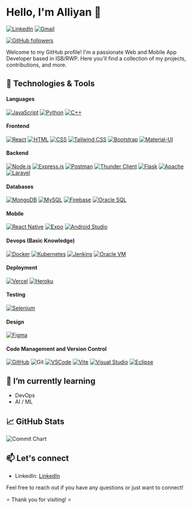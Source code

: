 # Hello, I'm Alliyan 👋
[![LinkedIn](https://img.shields.io/badge/LinkedIn-Connect-blue?style=for-the-badge&logo=linkedin)](https://www.linkedin.com/in/alliyan-alvi)     [![Gmail](https://img.shields.io/badge/Gmail-Send%20Email-red?style=for-the-badge&logo=gmail)](mailto:alliyan732@gmail.com)


[![GitHub followers](https://img.shields.io/github/followers/alliyan732?label=Follow&style=social)](https://github.com/alliyan732)

Welcome to my GitHub profile! I'm a passionate Web and Mobile App Developer based in ISB/RWP. Here you'll find a collection of my projects, contributions, and more.

## 🔧 Technologies & Tools

#### Languages
[![JavaScript](https://img.shields.io/badge/JavaScript-F7DF1E?style=flat&logo=javascript&logoColor=black)](https://developer.mozilla.org/en-US/docs/Web/JavaScript)
[![Python](https://img.shields.io/badge/Python-3776AB?style=flat&logo=python&logoColor=white)](https://www.python.org/)
[![C++](https://img.shields.io/badge/C++-00599C?style=flat&logo=c%2B%2B&logoColor=white)](https://www.cplusplus.com/)

#### Frontend
[![React](https://img.shields.io/badge/React-61DAFB?style=flat&logo=react&logoColor=white)](https://reactjs.org/)
[![HTML](https://img.shields.io/badge/HTML-E34F26?style=flat&logo=html5&logoColor=white)](https://developer.mozilla.org/en-US/docs/Web/HTML)
[![CSS](https://img.shields.io/badge/CSS-1572B6?style=flat&logo=css3&logoColor=white)](https://developer.mozilla.org/en-US/docs/Web/CSS)
[![Tailwind CSS](https://img.shields.io/badge/Tailwind_CSS-38B2AC?style=flat&logo=tailwind-css&logoColor=white)](https://tailwindcss.com/)
[![Bootstrap](https://img.shields.io/badge/Bootstrap-563D7C?style=flat&logo=bootstrap&logoColor=white)](https://getbootstrap.com/)
[![Material-UI](https://img.shields.io/badge/Material--UI-0081CB?style=flat&logo=material-ui&logoColor=white)](https://material-ui.com/)

#### Backend
[![Node.js](https://img.shields.io/badge/Node.js-339933?style=flat&logo=node.js&logoColor=white)](https://nodejs.org/)
[![Express.js](https://img.shields.io/badge/Express.js-000000?style=flat&logo=express&logoColor=white)](https://expressjs.com/)
[![Postman](https://img.shields.io/badge/Postman-FF6C37?style=flat&logo=postman&logoColor=white)](https://www.postman.com/)
[![Thunder Client](https://img.shields.io/badge/Thunder_Client-6F42C1?style=flat&logo=thunder-client&logoColor=white)](https://www.thunderclient.io/)
[![Flask](https://img.shields.io/badge/Flask-000000?style=flat&logo=flask&logoColor=white)](https://flask.palletsprojects.com/)
[![Apache](https://img.shields.io/badge/Apache-D22128?style=flat&logo=apache&logoColor=white)](https://httpd.apache.org/)
[![Laravel](https://img.shields.io/badge/Laravel-FF2D20?style=flat&logo=laravel&logoColor=white)](https://laravel.com/)

#### Databases
[![MongoDB](https://img.shields.io/badge/MongoDB-47A248?style=flat&logo=mongodb&logoColor=white)](https://www.mongodb.com/)
[![MySQL](https://img.shields.io/badge/MySQL-4479A1?style=flat&logo=mysql&logoColor=white)](https://www.mysql.com/)
[![Firebase](https://img.shields.io/badge/Firebase-FFCA28?style=flat&logo=firebase&logoColor=black)](https://firebase.google.com/)
[![Oracle SQL](https://img.shields.io/badge/Oracle_SQL-F80000?style=flat&logo=oracle&logoColor=white)](https://www.oracle.com/database/)

#### Mobile 
[![React Native](https://img.shields.io/badge/React_Native-61DAFB?style=flat&logo=react&logoColor=white)](https://reactnative.dev/)
[![Expo](https://img.shields.io/badge/Expo-000020?style=flat&logo=expo&logoColor=white)](https://expo.dev/)
[![Android Studio](https://img.shields.io/badge/Android_Studio-3DDC84?style=flat&logo=android-studio&logoColor=white)](https://developer.android.com/studio)
#### Devops (Basic Knowledge)
[![Docker](https://img.shields.io/badge/Docker-2496ED?style=flat&logo=docker&logoColor=white)](https://www.docker.com/)
[![Kubernetes](https://img.shields.io/badge/Kubernetes-326CE5?style=flat&logo=kubernetes&logoColor=white)](https://kubernetes.io/)
[![Jenkins](https://img.shields.io/badge/Jenkins-D24939?style=flat&logo=jenkins&logoColor=white)](https://www.jenkins.io/)
[![Oracle VM](https://img.shields.io/badge/Oracle_VM-F80000?style=flat&logo=oracle&logoColor=white)](https://www.oracle.com/virtualization/)

#### Deployment
[![Vercel](https://img.shields.io/badge/Vercel-000000?style=flat&logo=vercel&logoColor=white)](https://vercel.com/)
[![Heroku](https://img.shields.io/badge/Heroku-430098?style=flat&logo=heroku&logoColor=white)](https://www.heroku.com/)

#### Testing
[![Selenium](https://img.shields.io/badge/Selenium-43B02A?style=flat&logo=selenium&logoColor=white)](https://www.selenium.dev/)

#### Design
[![Figma](https://img.shields.io/badge/Figma-F24E1E?style=flat&logo=figma&logoColor=white)](https://www.figma.com/)

#### Code Management and Version Control
[![GitHub](https://img.shields.io/badge/GitHub-181717?style=flat&logo=github&logoColor=white)](https://github.com/)
![Git](https://img.shields.io/badge/Git-F05032?style=flat&logo=git&logoColor=white)
[![VSCode](https://img.shields.io/badge/VSCode-007ACC?style=flat&logo=visual-studio-code&logoColor=white)](https://code.visualstudio.com/)
[![Vite](https://img.shields.io/badge/Vite-646CFF?style=flat&logo=vite&logoColor=white)](https://vitejs.dev/)
[![Visual Studio](https://img.shields.io/badge/Visual_Studio-5C2D91?style=flat&logo=visual-studio&logoColor=white)](https://visualstudio.microsoft.com/)
[![Eclipse](https://img.shields.io/badge/Eclipse-2C2255?style=flat&logo=eclipse&logoColor=white)](https://www.eclipse.org/)


## 🌱 I’m currently learning

- DevOps
- AI / ML


## 📈 GitHub Stats

![Commit Chart](https://github-readme-streak-stats.herokuapp.com/?user=alliyan732&theme=radical)

<!-- ![GitHub Activity](https://img.shields.io/github/last-commit/alliyan732/alliyan732?style=flat&logo=github) -->




## 📫 Let's connect

- LinkedIn: [LinkedIn](https://www.linkedin.com/in/alliyan-alvi)

Feel free to reach out if you have any questions or just want to connect!

⭐️ Thank you for visiting! ⭐️
